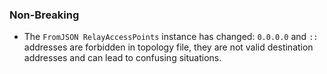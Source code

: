 ### Non-Breaking

- The `FromJSON RelayAccessPoints` instance has changed: `0.0.0.0` and `::`
  addresses are forbidden in topology file, they are not valid destination
  addresses and can lead to confusing situations.

